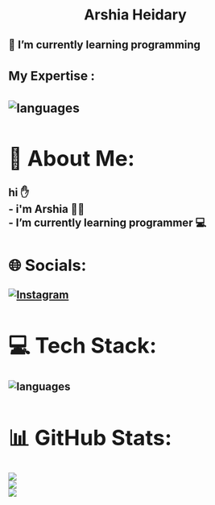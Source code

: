 
<div>
  <h1  align='center'> Arshia Heidary </h1>
  <h2>🌱 I’m currently learning programming <h2>
  <div>
<h3> My Expertise :<h3>
<img src='https://skillicons.dev/icons?i=vscode,py' alt = "languages" >

# 💫 About Me:
hi ✋<br> -  i'm Arshia 👱‍♂️<br> -  I’m currently learning programmer 💻


## 🌐 Socials:
[![Instagram](https://img.shields.io/badge/Instagram-%23E4405F.svg?logo=Instagram&logoColor=white)](https://instagram.com/arshia.heidary2008) 

# 💻 Tech Stack:
<img src='https://skillicons.dev/icons?i=vscode,py' alt = "languages" >

# 📊 GitHub Stats:
![](https://github-readme-stats.vercel.app/api?username=arshiaheidary&theme=dark&hide_border=true&include_all_commits=false&count_private=false)<br/>
![](https://github-readme-streak-stats.herokuapp.com/?user=arshiaheidary&theme=dark&hide_border=true)<br/>
![](https://github-readme-stats.vercel.app/api/top-langs/?username=arshiaheidary&theme=dark&hide_border=true&include_all_commits=false&count_private=false&layout=compact)

<!-- Proudly created with GPRM ( https://gprm.itsvg.in ) -->
